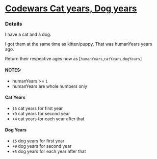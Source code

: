 # [Codewars Cat years, Dog years](https://www.codewars.com/kata/5a6663e9fd56cb5ab800008b/python)

### Details
I have a cat and a dog.

I got them at the same time as kitten/puppy. That was humanYears years ago.

Return their respective ages now as [`humanYears`,`catYears`,`dogYears`]

#### NOTES:

- humanYears >= `1`
- humanYears are whole numbers only

#### Cat Years
- `15` cat years for first year
- `+9` cat years for second year
- `+4` cat years for each year after that

#### Dog Years
- `15` dog years for first year
- `+9` dog years for second year
- `+5` dog years for each year after that